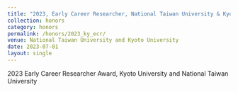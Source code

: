 ```yaml
---
title: "2023, Early Career Researcher, National Taiwan University & Kyoto University"
collection: honors
category: honors
permalink: /honors/2023_ky_ecr/
venue: National Taiwan University and Kyoto University
date: 2023-07-01
layout: single
---
```


2023 Early Career Researcher Award, Kyoto University and National Taiwan University